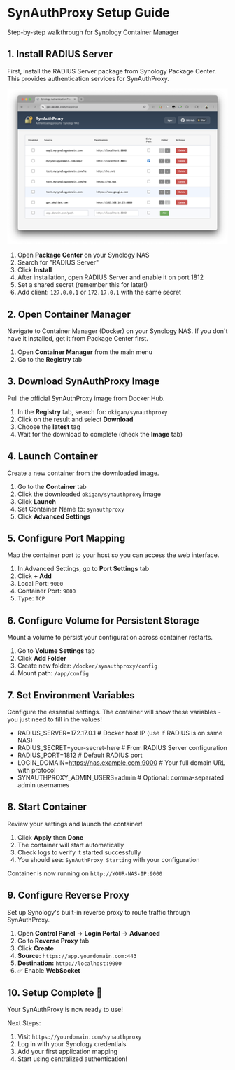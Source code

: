 # SynAuthProxy Setup Guide

Step-by-step walkthrough for Synology Container Manager

## 1. Install RADIUS Server

First, install the RADIUS Server package from Synology Package Center. This provides authentication services for SynAuthProxy.

![RADIUS Server Installation](images/image.png)

1. Open **Package Center** on your Synology NAS
2. Search for "RADIUS Server"
3. Click **Install**
4. After installation, open RADIUS Server and enable it on port 1812
5. Set a shared secret (remember this for later!)
6. Add client: `127.0.0.1` or `172.17.0.1` with the same secret



## 2. Open Container Manager

Navigate to Container Manager (Docker) on your Synology NAS. If you don't have it installed, get it from Package Center first.

1. Open **Container Manager** from the main menu
2. Go to the **Registry** tab



## 3. Download SynAuthProxy Image

Pull the official SynAuthProxy image from Docker Hub.

1. In the **Registry** tab, search for: `okigan/synauthproxy`
2. Click on the result and select **Download**
3. Choose the **latest** tag
4. Wait for the download to complete (check the **Image** tab)



## 4. Launch Container

Create a new container from the downloaded image.

1. Go to the **Container** tab
2. Click the downloaded `okigan/synauthproxy` image
3. Click **Launch**
4. Set Container Name to: `synauthproxy`
5. Click **Advanced Settings**



## 5. Configure Port Mapping

Map the container port to your host so you can access the web interface.

1. In Advanced Settings, go to **Port Settings** tab
2. Click **+ Add**
3. Local Port: `9000`
4. Container Port: `9000`
5. Type: `TCP`



## 6. Configure Volume for Persistent Storage

Mount a volume to persist your configuration across container restarts.

1. Go to **Volume Settings** tab
2. Click **Add Folder**
3. Create new folder: `/docker/synauthproxy/config`
4. Mount path: `/app/config`



## 7. Set Environment Variables

Configure the essential settings. The container will show these variables - you just need to fill in the values!

* RADIUS_SERVER=172.17.0.1   # Docker host IP (use if RADIUS is on same NAS)
* RADIUS_SECRET=your-secret-here   # From RADIUS Server configuration
* RADIUS_PORT=1812   # Default RADIUS port
* LOGIN_DOMAIN=https://nas.example.com:9000   # Your full domain URL with protocol
* SYNAUTHPROXY_ADMIN_USERS=admin   # Optional: comma-separated admin usernames



## 8. Start Container

Review your settings and launch the container!

1. Click **Apply** then **Done**
2. The container will start automatically
3. Check logs to verify it started successfully
4. You should see: `SynAuthProxy Starting` with your configuration

Container is now running on `http://YOUR-NAS-IP:9000`



## 9. Configure Reverse Proxy

Set up Synology's built-in reverse proxy to route traffic through SynAuthProxy.

1. Open **Control Panel** → **Login Portal** → **Advanced**
2. Go to **Reverse Proxy** tab
3. Click **Create**
4. **Source:** `https://app.yourdomain.com:443`
5. **Destination:** `http://localhost:9000`
6. ✅ Enable **WebSocket**



## 10. Setup Complete 🎉

Your SynAuthProxy is now ready to use!

Next Steps:

1. Visit `https://yourdomain.com/synauthproxy`
2. Log in with your Synology credentials
3. Add your first application mapping
4. Start using centralized authentication!
